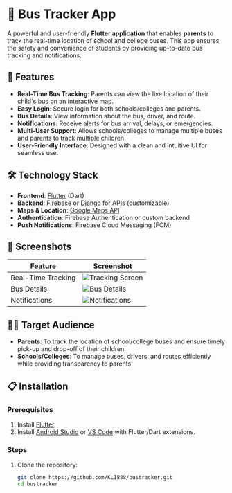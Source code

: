 # 🚌 Bus Tracker App

A powerful and user-friendly **Flutter application** that enables **parents** to track the real-time location of school and college buses. This app ensures the safety and convenience of students by providing up-to-date bus tracking and notifications.

## 🚀 Features

- **Real-Time Bus Tracking**: Parents can view the live location of their child's bus on an interactive map.
- **Easy Login**: Secure login for both schools/colleges and parents.
- **Bus Details**: View information about the bus, driver, and route.
- **Notifications**: Receive alerts for bus arrival, delays, or emergencies.
- **Multi-User Support**: Allows schools/colleges to manage multiple buses and parents to track multiple children.
- **User-Friendly Interface**: Designed with a clean and intuitive UI for seamless use.

## 🛠️ Technology Stack

- **Frontend**: [Flutter](https://flutter.dev/) (Dart)
- **Backend**: [Firebase](https://firebase.google.com/) or [Django](https://www.djangoproject.com/) for APIs (customizable)
- **Maps & Location**: [Google Maps API](https://developers.google.com/maps)
- **Authentication**: Firebase Authentication or custom backend
- **Push Notifications**: Firebase Cloud Messaging (FCM)

## 📱 Screenshots

| **Feature**          | **Screenshot**                                   |
|-----------------------|-------------------------------------------------|
| Real-Time Tracking    | ![Tracking Screen](assets/screenshots/tracking.png) |
| Bus Details           | ![Bus Details](assets/screenshots/bus_details.png) |
| Notifications         | ![Notifications](assets/screenshots/notifications.png) |

## 👩‍🏫 Target Audience

- **Parents**: To track the location of school/college buses and ensure timely pick-up and drop-off of their children.
- **Schools/Colleges**: To manage buses, drivers, and routes efficiently while providing transparency to parents.

## 📋 Installation

### Prerequisites
1. Install [Flutter](https://flutter.dev/docs/get-started/install).
2. Install [Android Studio](https://developer.android.com/studio) or [VS Code](https://code.visualstudio.com/) with Flutter/Dart extensions.

### Steps
1. Clone the repository:
   ```bash
   git clone https://github.com/KLI888/bustracker.git
   cd bustracker
